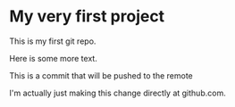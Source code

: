 # My very first project

This is my first git repo.

Here is some more text.

This is a commit that will be pushed to the remote


I'm actually just making this change directly at github.com.
